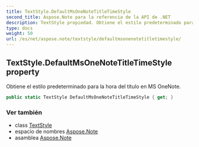```yaml
---
title: TextStyle.DefaultMsOneNoteTitleTimeStyle
second_title: Aspose.Note para la referencia de la API de .NET
description: TextStyle propiedad. Obtiene el estilo predeterminado para la hora del título en MS OneNote.
type: docs
weight: 50
url: /es/net/aspose.note/textstyle/defaultmsonenotetitletimestyle/
---
```

## TextStyle.DefaultMsOneNoteTitleTimeStyle property

Obtiene el estilo predeterminado para la hora del título en MS OneNote.

```csharp
public static TextStyle DefaultMsOneNoteTitleTimeStyle { get; }
```

### Ver también

* class [TextStyle](../)
* espacio de nombres [Aspose.Note](../../textstyle/)
* asamblea [Aspose.Note](../../../)


